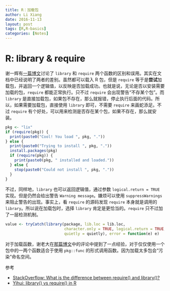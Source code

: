```yaml
---
title: R：加载包
author: Li Xiang
date: 2016-11-13
layout: post
tags: [R,R-basics]
categories: [Notes]
---
```


# R: library & require

谢一辉有[一篇博文](http://yihui.name/en/2014/07/library-vs-require/)讨论了 `library` 和 `require` 两个函数的区别和误用。其实在文档中已经说明了两者的差别。虽然都可以载入 R 包，但是 `require` 等于是**尝试**加载包，并返回一个逻辑值，以反映是否加载成功。也就是说，无论是否以安装需要加载的包，`require` 都能正常执行。只不过 `require` 会出现警告“不存某个包”。而 `library` 是直接加载包，如果包不存在，那么就报错，停止执行后面的代码。所以，如果需要加载包，直接使用 `library` 即可，不需要 `require` 来画蛇添足。不过 `require` 有个好处，可以用来检测是否存在某个包，如果不存在，那么就安装。

``` r
pkg <- "lix"
if (require(pkg)) {
  print(paste0("Cool! You load ", pkg, "."))
} else {
  print(paste0("Trying to install ", pkg, "."))
  install.packages(pkg)
  if (require(pkg)) {
    print(paste0(pkg, " installed and loaded."))
  } else {
    stop(paste0("Could not install ", pkg, "."))
  }
}
```

不过，同样地，`library` 也可以返回逻辑值，通过参数 `logical.return = TRUE` 实现。但是仍然会给出警告 `Warning message`。嫌烦可以使用 `suppressWarnings` 来阻止警告的出现。事实上，看 `require` 的源码发现 `require` 本身就是调用的 `library`。所以说在加载包时，选择 `library` 肯定是更恰当的。`require` 只不过加了一层检测机制。

``` r
value <- tryCatch(library(package, lib.loc = lib.loc, 
                          character.only = TRUE, logical.return = TRUE, warn.conflicts = warn.conflicts, 
                          quietly = quietly), error = function(e) e)
```

对于加载函数，谢老大在[那篇博文](http://yihui.name/en/2014/07/library-vs-require/)中的评论中提到了一点经验，对于仅仅使用一个包中的一两个函数适合于使用 `pkg::func` 的形式调用函数。因为加载太多包会“污染”命名空间。

参考

- [StackOverflow: What is the difference between require() and library()?](http://stackoverflow.com/questions/5595512/what-is-the-difference-between-require-and-library)
- [Yihui: library() vs require() in R](http://yihui.name/en/2014/07/library-vs-require/)
